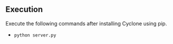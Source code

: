 ## Execution

Execute the following commands after installing Cyclone using pip.

- `python server.py`
